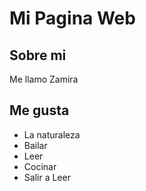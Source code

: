 # Mi Pagina Web 

## Sobre mi

Me llamo Zamira

## Me gusta
- La naturaleza
- Bailar
- Leer
- Cocinar
- Salir a Leer
